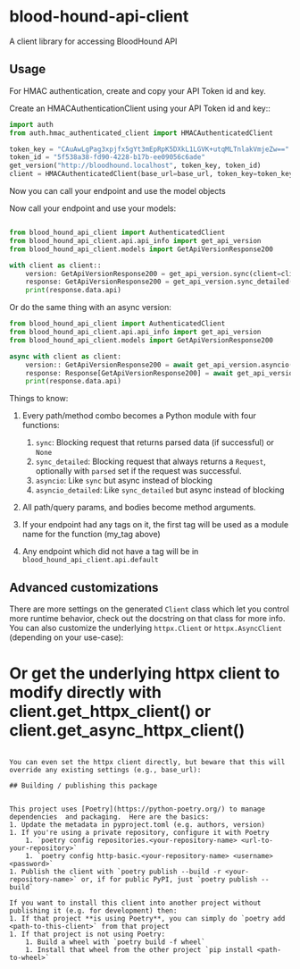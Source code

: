 # blood-hound-api-client
A client library for accessing BloodHound API

## Usage
For HMAC authentication, create and copy your API Token id and key.

Create an HMACAuthenticationClient using your API Token id and key::

```python
import auth
from auth.hmac_authenticated_client import HMACAuthenticatedClient

token_key = "CAuAwLgPag3xpjfx5gYt3mEpRpK5DXkL1LGVK+utqMLTnlakVmjeZw=="
token_id = "5f538a38-fd90-4228-b17b-ee09056c6ade"
get_version("http://bloodhound.localhost", token_key, token_id)
client = HMACAuthenticatedClient(base_url=base_url, token_key=token_key, token_id=token_id)

```

Now you can call your endpoint and use the model objects

Now call your endpoint and use your models:

```python

from blood_hound_api_client import AuthenticatedClient
from blood_hound_api_client.api.api_info import get_api_version
from blood_hound_api_client.models import GetApiVersionResponse200

with client as client::
    version: GetApiVersionResponse200 = get_api_version.sync(client=client)
    response: GetApiVersionResponse200 = get_api_version.sync_detailed(client=client)
    print(response.data.api)
```

Or do the same thing with an async version:

```python
from blood_hound_api_client import AuthenticatedClient
from blood_hound_api_client.api.api_info import get_api_version
from blood_hound_api_client.models import GetApiVersionResponse200

async with client as client:
    version:: GetApiVersionResponse200 = await get_api_version.asyncio(client=client)
    response: Response[GetApiVersionResponse200] = await get_api_version.asyncio_detailed(client=client)
    print(response.data.api)

```

Things to know:
1. Every path/method combo becomes a Python module with four functions:
    1. `sync`: Blocking request that returns parsed data (if successful) or `None`
    1. `sync_detailed`: Blocking request that always returns a `Request`, optionally with `parsed` set if the request was successful.
    1. `asyncio`: Like `sync` but async instead of blocking
    1. `asyncio_detailed`: Like `sync_detailed` but async instead of blocking

1. All path/query params, and bodies become method arguments.
1. If your endpoint had any tags on it, the first tag will be used as a module name for the function (my_tag above)
1. Any endpoint which did not have a tag will be in `blood_hound_api_client.api.default`

## Advanced customizations

There are more settings on the generated `Client` class which let you control more runtime behavior, check out the docstring on that class for more info. You can also customize the underlying `httpx.Client` or `httpx.AsyncClient` (depending on your use-case):


# Or get the underlying httpx client to modify directly with client.get_httpx_client() or client.get_async_httpx_client()
```

You can even set the httpx client directly, but beware that this will override any existing settings (e.g., base_url):

## Building / publishing this package


This project uses [Poetry](https://python-poetry.org/) to manage dependencies  and packaging.  Here are the basics:
1. Update the metadata in pyproject.toml (e.g. authors, version)
1. If you're using a private repository, configure it with Poetry
    1. `poetry config repositories.<your-repository-name> <url-to-your-repository>`
    1. `poetry config http-basic.<your-repository-name> <username> <password>`
1. Publish the client with `poetry publish --build -r <your-repository-name>` or, if for public PyPI, just `poetry publish --build`

If you want to install this client into another project without publishing it (e.g. for development) then:
1. If that project **is using Poetry**, you can simply do `poetry add <path-to-this-client>` from that project
1. If that project is not using Poetry:
    1. Build a wheel with `poetry build -f wheel`
    1. Install that wheel from the other project `pip install <path-to-wheel>`
